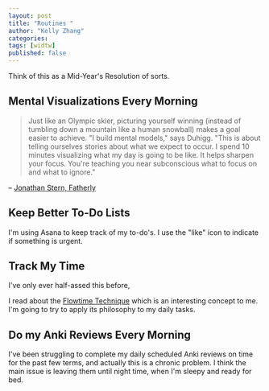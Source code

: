 ```yaml
---
layout: post
title: "Routines "
author: "Kelly Zhang"
categories:
tags: [widtw]
published: false
---
```


Think of this as a Mid-Year's Resolution of sorts.

## Mental Visualizations Every Morning

> Just like an Olympic skier, picturing yourself winning (instead of tumbling down a mountain like a human snowball) makes a goal easier to achieve. "I build mental models," says Duhigg. "This is about telling ourselves stories about what we expect to occur. I spend 10 minutes visualizing what my day is going to be like. It helps sharpen your focus. You're teaching you near subconscious what to focus on and what to ignore."

– [Jonathan Stern, Fatherly](https://www.fatherly.com/love-money/productivity-tips-for-parents/)

## Keep Better To-Do Lists

I'm using Asana to keep track of my to-do's. I use the "like" icon to indicate if something is urgent.

## Track My Time

I've only ever half-assed this before,

I read about the [Flowtime Technique](https://medium.com/@lightsandcandy/the-flowtime-technique-7685101bd191) which is an interesting concept to me. I'm going to try to apply its philosophy to my daily tasks.

## Do my Anki Reviews Every Morning

I've been struggling to complete my daily scheduled Anki reviews on time for the past few terms, and actually this is a chronic problem. I think the main issue is leaving them until night time, when I'm sleepy and ready for bed.
